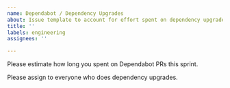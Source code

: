 ```yaml
---
name: Dependabot / Dependency Upgrades
about: Issue template to account for effort spent on dependency upgrades in a sprint
title: ''
labels: engineering
assignees: ''

---
```


Please estimate how long you spent on Dependabot PRs this sprint.

Please assign to everyone who does dependency upgrades.
